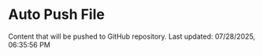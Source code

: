 # Auto Push File

Content that will be pushed to GitHub repository.
Last updated: 07/28/2025, 06:35:56 PM